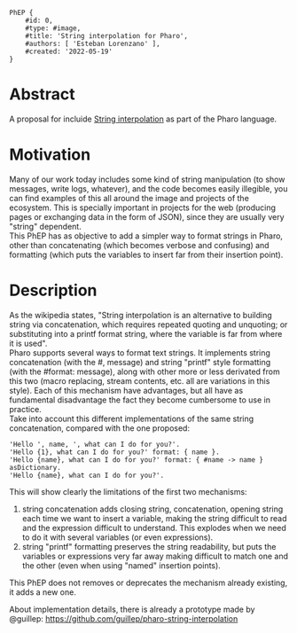 ```
PhEP {
	#id: 0,
	#type: #image,
	#title: 'String interpolation for Pharo',
	#authors: [ 'Esteban Lorenzano' ],
	#created: '2022-05-19'
}
```

# Abstract
A proposal for incluide [String interpolation](https://en.wikipedia.org/wiki/String_interpolation) as part of the Pharo language.

# Motivation
Many of our work today includes some kind of string manipulation (to show messages, write logs, whatever), and the code becomes easily illegible, you can find examples of this all around the image and projects of the ecosystem. This is specially important in projects for the web (producing pages or exchanging data in the form of JSON), since they are usually very "string" dependent.  
This PhEP has as objective to add a simpler way to format strings in Pharo, other than concatenating (which becomes verbose and confusing) and formatting (which puts the variables to insert far from their insertion point).  

# Description 
As the wikipedia states, "String interpolation is an alternative to building string via concatenation, which requires repeated quoting and unquoting; or substituting into a printf format string, where the variable is far from where it is used".  
Pharo supports several ways to format text strings. It implements string concatenation (with the #, message) and string "printf" style formatting (with the #format: message), along with other more or less derivated from this two (macro replacing, stream contents, etc. all are variations in this style).
Each of this mechanism have advantages, but all have as fundamental disadvantage the fact they become cumbersome to use in practice.  
Take into account this different implementations of the same string concatenation, compared with the one proposed:  
```
'Hello ', name, ', what can I do for you?'.
'Hello {1}, what can I do for you?' format: { name }.
'Hello {name}, what can I do for you?' format: { #name -> name } asDictionary.
'Hello {name}, what can I do for you?'.
```
This will show clearly the limitations of the first two mechanisms:  
1. string concatenation adds closing string, concatenation, opening string each time we want to insert a variable, making the string difficult to read and the expression difficult to understand. This explodes when we need to do it with several variables (or even expressions).  
2. string "printf" formatting preserves the string readability, but puts the variables or expressions very far away making difficult to match one and the other (even when using "named" insertion points).  

This PhEP does not removes or deprecates the mechanism already existing, it adds a new one.  

About implementation details, there is already a prototype made by @guillep: https://github.com/guillep/pharo-string-interpolation


